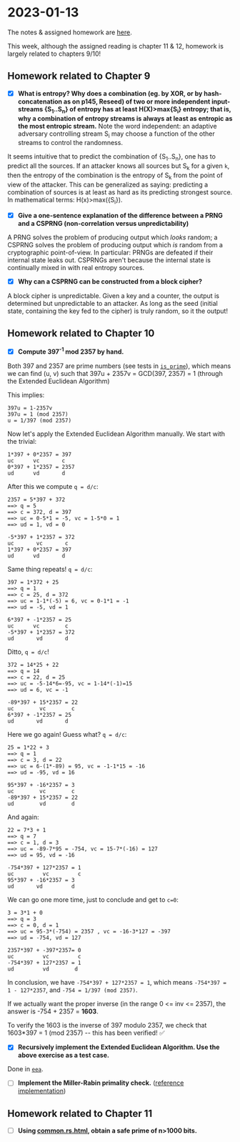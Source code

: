 # 2023-01-13
The notes & assigned homework are [here](https://uncloak.org/courses/rust+cryptography+engineering/course-2023-01-13+Session+7+Notes).

This week, although the assigned reading is chapter 11 & 12, homework is largely related to chapters 9/10!

## Homework related to Chapter 9

* [x] **What is entropy? Why does a combination (eg. by XOR, or by hash-concatenation as on p145, Reseed) of two or more independent input-streams {S<sub>1</sub>..S<sub>n</sub>} of entropy has at least H(X)>max{S<sub>i</sub>} entropy; that is, why a combination of entropy streams is always at least as entropic as the most entropic stream.** Note the word independent: an adaptive adversary controlling stream S<sub>i</sub> may choose a function of the other streams to control the randomness.

It seems intuitive that to predict the combination of {S<sub>1</sub>..S<sub>n</sub>}, one has to predict all the sources. If an attacker knows all sources but S<sub>k</sub> for a given `k`, then the entropy of the combination is the entropy of S<sub>k</sub> from the point of view of the attacker. This can be generalized as saying: predicting a combination of sources is at least as hard as its predicting strongest source. In mathematical terms: H(x)>max({S<sub>i</sub>}).

* [x] **Give a one-sentence explanation of the difference between a PRNG and a CSPRNG (non-correlation versus unpredictability)**

A PRNG solves the problem of producing output which _looks_ random; a CSPRNG solves the problem of producing output which _is_ random from a cryptographic point-of-view. In particular: PRNGs are defeated if their internal state leaks out. CSPRNGs aren't because the internal state is continually mixed in with real entropy sources.

* [x] **Why can a CSPRNG can be constructed from a block cipher?**

A block cipher is unpredictable. Given a key and a counter, the output is determined but unpredictable to an attacker. As long as the seed (initial state, containing the key fed to the cipher) is truly random, so it the output!

## Homework related to Chapter 10

* [x] **Compute 397<sup>-1</sup> mod 2357 by hand.**

Both 397 and 2357 are prime numbers (see tests in [`is_prime`](./is_prime/)), which means we can find (u, v) such that 397u + 2357v = GCD(397, 2357) = 1 (through the Extended Euclidean Algorithm)

This implies:
```
397u = 1-2357v
397u = 1 (mod 2357)
u = 1/397 (mod 2357)
```

Now let's apply the Extended Euclidean Algorithm manually. We start with the trivial:
```
1*397 + 0*2357 = 397
uc      vc       c
0*397 + 1*2357 = 2357
ud      vd       d
```

After this we compute `q = d/c`:
```
2357 = 5*397 + 372
==> q = 5
==> c = 372, d = 397
==> uc = 0-5*1 = -5, vc = 1-5*0 = 1
==> ud = 1, vd = 0

-5*397 + 1*2357 = 372
uc       vc       c
1*397 + 0*2357 = 397
ud      vd       d
```

Same thing repeats! `q = d/c`:
```
397 = 1*372 + 25
==> q = 1
==> c = 25, d = 372
==> uc = 1-1*(-5) = 6, vc = 0-1*1 = -1
==> ud = -5, vd = 1

6*397 + -1*2357 = 25
uc      vc        c
-5*397 + 1*2357 = 372
ud       vd       d
```

Ditto, `q = d/c`!
```
372 = 14*25 + 22
==> q = 14
==> c = 22, d = 25
==> uc = -5-14*6=-95, vc = 1-14*(-1)=15
==> ud = 6, vc = -1

-89*397 + 15*2357 = 22
uc        vc        c
6*397 + -1*2357 = 25
ud       vd       d
```

Here we go again! Guess what? `q = d/c`:
```
25 = 1*22 + 3
==> q = 1
==> c = 3, d = 22
==> uc = 6-(1*-89) = 95, vc = -1-1*15 = -16
==> ud = -95, vd = 16

95*397 + -16*2357 = 3
uc        vc        c
-89*397 + 15*2357 = 22
ud        vd        d
```

And again:
```
22 = 7*3 + 1
==> q = 7
==> c = 1, d = 3
==> uc = -89-7*95 = -754, vc = 15-7*(-16) = 127
==> ud = 95, vd = -16

-754*397 + 127*2357 = 1
uc         vc         c
95*397 + -16*2357 = 3
ud       vd         d
```

We can go one more time, just to conclude and get to `c=0`:
```
3 = 3*1 + 0 
==> q = 3
==> c = 0, d = 1
==> uc = 95-3*(-754) = 2357 , vc = -16-3*127 = -397
==> ud = -754, vd = 127

2357*397 + -397*2357= 0
uc         vc         c
-754*397 + 127*2357 = 1
ud         vd        d
```

In conclusion, we have `-754*397 + 127*2357 = 1`, which means `-754*397 = 1 - 127*2357`, and `-754 = 1/397 (mod 2357)`.

If we actually want the proper inverse (in the range 0 <= inv <= 2357), the answer is -754 + 2357 = **1603**.

To verify the 1603 is the inverse of 397 modulo 2357, we check that 1603*397 = 1 (mod 2357) -- this has been verified! :white_check_mark:

* [x] **Recursively implement the Extended Euclidean Algorithm. Use the above exercise as a test case.**

Done in [`eea`](./eea/).

* [ ] **Implement the Miller-Rabin primality check.** ([reference implementation](https://docs.rs/pumpkin/2.0.1/src/pumpkin/common.rs.html#213))

## Homework related to Chapter 11

* [ ] **Using [common.rs.html](https://docs.rs/pumpkin/2.0.1/src/pumpkin/common.rs.html#106), obtain a safe prime of n>1000 bits.**